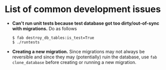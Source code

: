 # List of common development issues

- **Can't run unit tests because test database got too dirty/out-of-sync with
migrations.** Do as follows

    ```
    $ fab destroy_db_tables:is_test=True
    $ ./runtests
    ```

- **Creating a new migration.** Since migrations may not always be reversible
and since they may (potentially) ruin the database, use `fab clone_database`
before creating or running a new migration.
